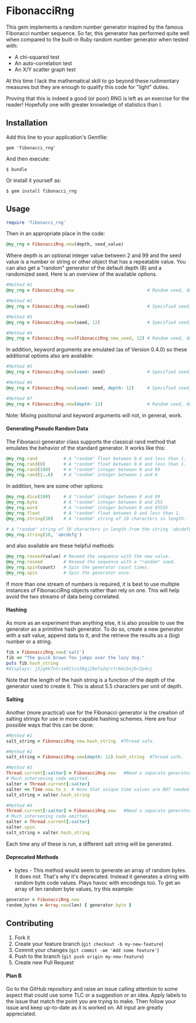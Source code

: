 # FibonacciRng

This gem implements a random number generator inspired by the famous Fibonacci
number sequence. So far, this generator has performed quite well when compared
to the built-in Ruby random number generator when tested with:

* A chi-squared test
* An auto-correlation test
* An X/Y scatter graph test

At this time I lack the mathematical skill to go beyond these rudimentary
measures but they are enough to qualify this code for "light" duties.

Proving that this is indeed a good (or poor) RNG is left as an exercise for
the reader! Hopefully one with greater knowledge of statistics than I.

## Installation

Add this line to your application's Gemfile:

    gem 'fibonacci_rng'

And then execute:

    $ bundle

Or install it yourself as:

    $ gem install fibonacci_rng

## Usage

```ruby
require 'fibonacci_rng'
```

Then in an appropriate place in the code:

```ruby
@my_rng = FibonacciRng.new(depth, seed_value)
```

Where depth is an optional integer value between 2 and 99 and the seed value
is a number or string or other object that has a repeatable value. You can
also get a "random" generator of the default depth (8) and a randomized
seed. Here is an overview of the available options.

```ruby
#Method #1
@my_rng = FibonacciRng.new                            # Random seed, depth = 8

#Method #2
@my_rng = FibonacciRng.new(seed)                      # Specified seed, depth = 8

#Method #3
@my_rng = FibonacciRng.new(seed, 12)                  # Specified seed, depth = 12

#Method #4
@my_rng = FibonacciRng.new(FibonacciRng.new_seed, 12) # Random seed, depth = 12

```
In addition, keyword arguments are emulated (as of Version 0.4.0) so these
additional options also are available:

```ruby
#Method #5
@my_rng = FibonacciRng.new(seed: seed)                # Specified seed, depth = 8

#Method #6
@my_rng = FibonacciRng.new(seed: seed, depth: 12)     # Specified seed, depth = 12

#Method #7
@my_rng = FibonacciRng.new(depth: 12)                 # Random seed, depth = 12
```
Note: Mixing positional and keyword arguments will not, in general, work.

#### Generating Pseudo Random Data

The Fibonacci generator class supports the classical rand method that emulates
the behavior of the standard generator. It works like this:

```ruby
@my_rng.rand          # A "random" float between 0.0 and less than 1.
@my_rng.rand(0)       # A "random" float between 0.0 and less than 1.
@my_rng.rand(100)     # A "random" integer between 0 and 99
@my_rng.rand(1..6)    # A "random" integer between 1 and 6
```

In addition, here are some other options:

```ruby
@my_rng.dice(100)     # A "random" integer between 0 and 99
@my_rng.byte          # A "random" integer between 0 and 255
@my_rng.word          # A "random" integer between 0 and 65535
@my_rng.float         # A "random" float between 0 and less than 1.
@my_rng.string(10)    # A "random" string of 10 characters in length.

# A "random" string of 10 characters in length from the string 'abcdefg'.
@my_rng.string(10, 'abcdefg')
```

and also available are these helpful methods:

```ruby
@my_rng.reseed(value) # Reseed the sequence with the new value.
@my_rng.reseed        # Reseed the sequence with a "random" seed.
@my_rng.spin(count)   # Spin the generator count times.
@my_rng.spin          # Spin the generator once.
```

If more than one stream of numbers is required, it is best to use multiple
instances of FibonacciRng objects rather than rely on one. This will help avoid
the two streams of data being correlated.

#### Hashing

As more as an experiment than anything else, it is also possible to use
the generator as a primitive hash generator. To do so, create a new
generator with a salt value, append data to it, and the retrieve the results
as a (big) number or a string.

```ruby
fib = FibonacciRng.new('salt')
fib << "The quick brown fox jumps over the lazy dog."
puts fib.hash_string
#displays: j5jqhk7ntrze02icv38gj28efa2qrctr6mi5ejbr2p4nj
```
Note that the length of the hash string is a function of the depth of the
generator used to create it. This is about 5.5 characters per unit of depth.

#### Salting

Another (more practical) use for the Fibonacci generator is the creation of
salting strings for use in more capable hashing schemes. Here are four possible
ways that this can be done:

```ruby
#Method #1
salt_string = FibonacciRng.new.hash_string  #Thread safe.

#Method #2
salt_string = FibonacciRng.new(depth: 12).hash_string  #Thread safe.

#Method #3
Thread.current[:salter] = FibonacciRng.new   #Need a separate generator for each thread.
# Much intervening code omitted.
salter = Thread.current[:salter]
salter << Time.now.to_s  # Note that unique time values are NOT needed.
salt_string = salter.hash_string

#Method #4
Thread.current[:salter] = FibonacciRng.new   #Need a separate generator for each thread.
# Much intervening code omitted.
salter = Thread.current[:salter]
salter.spin
salt_string = salter.hash_string
```

Each time any of these is run, a different salt string will be generated.

#### Deprecated Methods

* bytes - This method would seem to generate an array of random bytes. It does
not. That's why it's deprecated. Instead it generates a string with random
byte code values. Plays havoc with encodings too. To get an array of len random
byte values, try this example:

```ruby
generator = FibonacciRng.new
random_bytes = Array.new(len) { generator.byte }
```


## Contributing

1. Fork it
2. Create your feature branch (`git checkout -b my-new-feature`)
3. Commit your changes (`git commit -am 'Add some feature'`)
4. Push to the branch (`git push origin my-new-feature`)
5. Create new Pull Request

#### Plan B

Go to the GitHub repository and raise an issue calling attention to some
aspect that could use some TLC or a suggestion or an idea. Apply labels
to the issue that match the point you are trying to make. Then follow
your issue and keep up-to-date as it is worked on. All input are greatly
appreciated.
